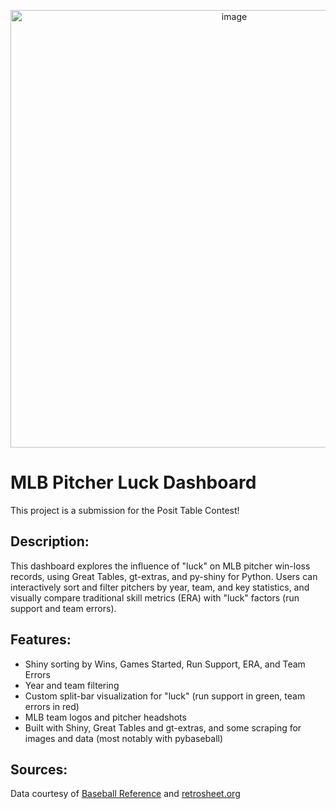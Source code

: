 <p align="center">
  <img width="700" alt="image" src="https://github.com/user-attachments/assets/f1d3b3a7-abec-4d92-8d7b-1bd8b88aadff" />
</p>

# MLB Pitcher Luck Dashboard

This project is a submission for the Posit Table Contest!

## Description:

This dashboard explores the influence of "luck" on MLB pitcher win-loss records, using Great Tables, gt-extras, and py-shiny for Python. Users can interactively sort and filter pitchers by year, team, and key statistics, and visually compare traditional skill metrics (ERA) with "luck" factors (run support and team errors).

## Features:

- Shiny sorting by Wins, Games Started, Run Support, ERA, and Team Errors
- Year and team filtering
- Custom split-bar visualization for "luck" (run support in green, team errors in red)
- MLB team logos and pitcher headshots
- Built with Shiny, Great Tables and gt-extras, and some scraping for images and data (most notably with pybaseball)

## Sources:

Data courtesy of [Baseball Reference](https://www.baseball-reference.com/) and [retrosheet.org](https://www.retrosheet.org/)

